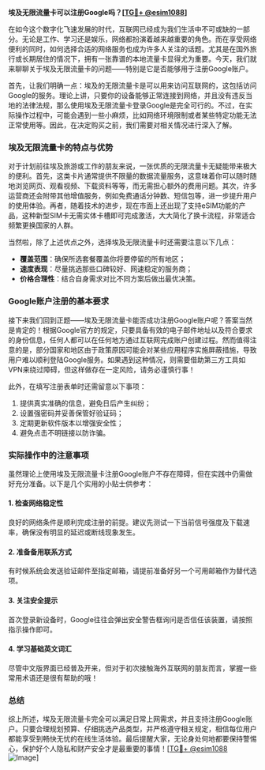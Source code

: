 **埃及无限流量卡可以注册Google吗？[[TG💪+ @esim1088](https://t.me/s/esim1088)]**

在如今这个数字化飞速发展的时代，互联网已经成为我们生活中不可或缺的一部分。无论是工作、学习还是娱乐，网络都扮演着越来越重要的角色。而在享受网络便利的同时，如何选择合适的网络服务也成为许多人关注的话题。尤其是在国外旅行或长期居住的情况下，拥有一张靠谱的本地流量卡显得尤为重要。今天，我们就来聊聊关于埃及无限流量卡的问题——特别是它是否能够用于注册Google账户。

首先，让我们明确一点：埃及的无限流量卡是可以用来访问互联网的，这包括访问Google的服务。理论上讲，只要你的设备能够正常连接到网络，并且没有违反当地的法律法规，那么使用埃及无限流量卡登录Google是完全可行的。不过，在实际操作过程中，可能会遇到一些小麻烦，比如网络环境限制或者某些特定功能无法正常使用等。因此，在决定购买之前，我们需要对相关情况进行深入了解。

### 埃及无限流量卡的特点与优势

对于计划前往埃及旅游或工作的朋友来说，一张优质的无限流量卡无疑能带来极大的便利。首先，这类卡片通常提供不限量的数据流量服务，这意味着你可以随时随地浏览网页、观看视频、下载资料等等，而无需担心额外的费用问题。其次，许多运营商还会附带其他增值服务，例如免费通话分钟数、短信包等，进一步提升用户的使用体验。再者，随着技术的进步，现在市面上还出现了支持eSIM功能的产品，这种新型SIM卡无需实体卡槽即可完成激活，大大简化了换卡流程，非常适合频繁更换国家的人群。

当然啦，除了上述优点之外，选择埃及无限流量卡时还需要注意以下几点：
- **覆盖范围**：确保所选套餐覆盖你将要停留的所有地区；
- **速度表现**：尽量挑选那些口碑较好、网速稳定的服务商；
- **价格合理性**：结合自身需求对比不同方案后做出最优决策。

### Google账户注册的基本要求

接下来我们回到正题——埃及无限流量卡能否成功注册Google账户呢？答案当然是肯定的！根据Google官方的规定，只要具备有效的电子邮件地址以及符合要求的身份信息，任何人都可以在任何地方通过互联网完成账户创建过程。然而值得注意的是，部分国家和地区由于政策原因可能会对某些应用程序实施屏蔽措施，导致用户难以顺利登陆Google服务。如果遇到这种情况，则需要借助第三方工具如VPN来绕过障碍，但这样做存在一定风险，请务必谨慎行事！

此外，在填写注册表单时还需留意以下事项：
1. 提供真实准确的信息，避免日后产生纠纷；
2. 设置强密码并妥善保管好验证码；
3. 定期更新软件版本以增强安全性；
4. 避免点击不明链接以防诈骗。

### 实际操作中的注意事项

虽然理论上使用埃及无限流量卡注册Google账户不存在障碍，但在实践中仍需做好充分准备。以下是几个实用的小贴士供参考：

#### 1. 检查网络稳定性
良好的网络条件是顺利完成注册的前提。建议先测试一下当前信号强度及下载速率，确保没有明显的延迟或断线现象发生。

#### 2. 准备备用联系方式
有时候系统会发送验证邮件至指定邮箱，请提前准备好另一个可用邮箱作为替代选项。

#### 3. 关注安全提示
首次登录新设备时，Google往往会弹出安全警告框询问是否信任该装置，请按照指示操作即可。

#### 4. 学习基础英文词汇
尽管中文版界面已经普及开来，但对于初次接触海外互联网的朋友而言，掌握一些常用术语还是很有帮助的哦！

### 总结

综上所述，埃及无限流量卡完全可以满足日常上网需求，并且支持注册Google账户。只要合理规划预算、仔细挑选产品类型，并严格遵守相关规定，相信每位用户都能享受到畅快无忧的在线生活体验。最后提醒大家，无论身处何地都要保持警惕心，保护好个人隐私和财产安全才是最重要的事情！[[TG💪+ @esim1088](https://t.me/s/esim1088) ![Image](https://i.postimg.cc/4NQfJmqS/Snipaste-2025-05-13-00-14-12.png)]